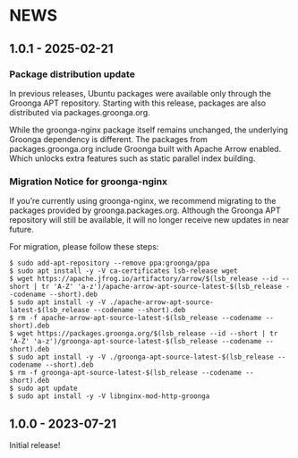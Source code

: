 # NEWS

## 1.0.1 - 2025-02-21

### Package distribution update

In previous releases, Ubuntu packages were available only through the Groonga
APT repository. Starting with this release, packages are also distributed via
packages.groonga.org.

While the groonga-nginx package itself remains unchanged, the underlying Groonga
dependency is different. The packages from packages.groonga.org include Groonga
built with Apache Arrow enabled. Which unlocks extra features such as static
parallel index building.

### Migration Notice for groonga-nginx

If you’re currently using groonga-nginx, we recommend migrating to the packages
provided by groonga.packages.org. Although the Groonga APT repository will still
be available, it will no longer receive new updates in near future.

For migration, please follow these steps:

```console
$ sudo add-apt-repository --remove ppa:groonga/ppa
$ sudo apt install -y -V ca-certificates lsb-release wget
$ wget https://apache.jfrog.io/artifactory/arrow/$(lsb_release --id --short | tr 'A-Z' 'a-z')/apache-arrow-apt-source-latest-$(lsb_release --codename --short).deb
$ sudo apt install -y -V ./apache-arrow-apt-source-latest-$(lsb_release --codename --short).deb
$ rm -f apache-arrow-apt-source-latest-$(lsb_release --codename --short).deb
$ wget https://packages.groonga.org/$(lsb_release --id --short | tr 'A-Z' 'a-z')/groonga-apt-source-latest-$(lsb_release --codename --short).deb
$ sudo apt install -y -V ./groonga-apt-source-latest-$(lsb_release --codename --short).deb
$ rm -f groonga-apt-source-latest-$(lsb_release --codename --short).deb
$ sudo apt update
$ sudo apt install -y -V libnginx-mod-http-groonga
```

## 1.0.0 - 2023-07-21

Initial release!
